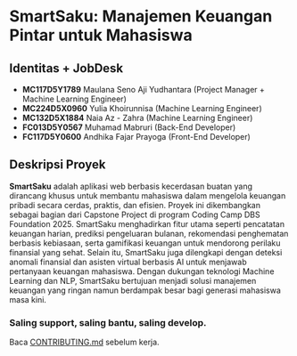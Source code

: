 # **SmartSaku: Manajemen Keuangan Pintar untuk Mahasiswa**

## Identitas + JobDesk
- **MC117D5Y1789** Maulana Seno Aji Yudhantara (Project Manager + Machine Learning Engineer)  
- **MC224D5X0960** Yulia Khoirunnisa (Machine Learning Engineer)  
- **MC132D5X1884** Naia Az - Zahra (Machine Learning Engineer)  
- **FC013D5Y0567** Muhamad Mabruri (Back-End Developer)  
- **FC117D5Y0600** Andhika Fajar Prayoga (Front-End Developer)  

## Deskripsi Proyek
**SmartSaku** adalah aplikasi web berbasis kecerdasan buatan yang dirancang khusus untuk membantu mahasiswa dalam mengelola keuangan pribadi secara cerdas, praktis, dan efisien. Proyek ini dikembangkan sebagai bagian dari Capstone Project di program Coding Camp DBS Foundation 2025. SmartSaku menghadirkan fitur utama seperti pencatatan keuangan harian, prediksi pengeluaran bulanan, rekomendasi penghematan berbasis kebiasaan, serta gamifikasi keuangan untuk mendorong perilaku finansial yang sehat. Selain itu, SmartSaku juga dilengkapi dengan deteksi anomali finansial dan asisten virtual berbasis AI untuk menjawab pertanyaan keuangan mahasiswa. Dengan dukungan teknologi Machine Learning dan NLP, SmartSaku bertujuan menjadi solusi manajemen keuangan yang ringan namun berdampak besar bagi generasi mahasiswa masa kini.

### Saling support, saling bantu, saling develop.  
Baca [CONTRIBUTING.md](./CONTRIBUTING.md) sebelum kerja.
